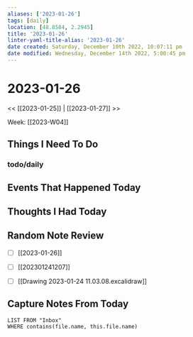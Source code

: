 ```yaml
---
aliases: ['2023-01-26']
tags: [daily]
location: [48.8584, 2.2945]
title: '2023-01-26'
linter-yaml-title-alias: '2023-01-26'
date created: Saturday, December 10th 2022, 10:07:11 pm
date modified: Wednesday, December 14th 2022, 5:00:45 pm
---
```


# 2023-01-26

<< [[2023-01-25]] | [[2023-01-27]] >>

Week: [[2023-W04]]

## Things I Need To Do

### todo/daily

## Events That Happened Today

## Thoughts I Had Today

## Random Note Review


- [ ] [[2023-01-26]]
- [ ] [[202301241207]]
- [ ] [[Drawing 2023-01-24 11.03.08.excalidraw]]



## Capture Notes From Today

```dataview
LIST FROM "Inbox"
WHERE contains(file.name, this.file.name)
```
